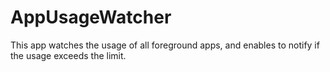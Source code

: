 AppUsageWatcher
=============
This app watches the usage of all foreground apps, and enables to notify if the usage exceeds the limit.

